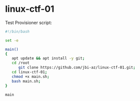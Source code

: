 # linux-ctf-01

Test
Provisioner script:

```sh
#!/bin/bash

set -e 

main()
{
   apt update && apt install -y git;
   cd /root
      git clone https://github.com/jbi-az/linux-ctf-01.git;
   cd linux-ctf-01;
   chmod +x main.sh;
   bash main.sh;
}

main
